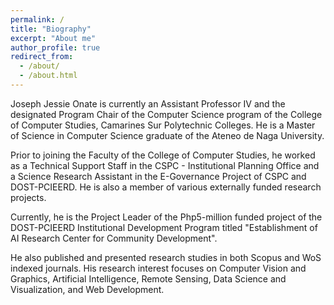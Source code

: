 ```yaml
---
permalink: /
title: "Biography"
excerpt: "About me"
author_profile: true
redirect_from: 
  - /about/
  - /about.html
---
```


Joseph Jessie Onate is currently an Assistant Professor IV and the designated Program Chair of the Computer Science program of the College of Computer Studies, Camarines Sur Polytechnic Colleges. He is a Master of Science in Computer Science graduate of the Ateneo de Naga University.

Prior to joining the Faculty of the College of Computer Studies, he worked as a Technical Support Staff in the CSPC - Institutional Planning Office and a Science Research Assistant in the E-Governance Project of CSPC and DOST-PCIEERD. He is also a member of various externally funded research projects.

Currently, he is the Project Leader of the Php5-million funded project of the DOST-PCIEERD Institutional Development Program titled "Establishment of AI Research Center for Community Development". 

He also published and presented research studies in both Scopus and WoS indexed journals. His research interest focuses on Computer Vision and Graphics, Artificial Intelligence, Remote Sensing, Data Science and Visualization, and Web Development.

